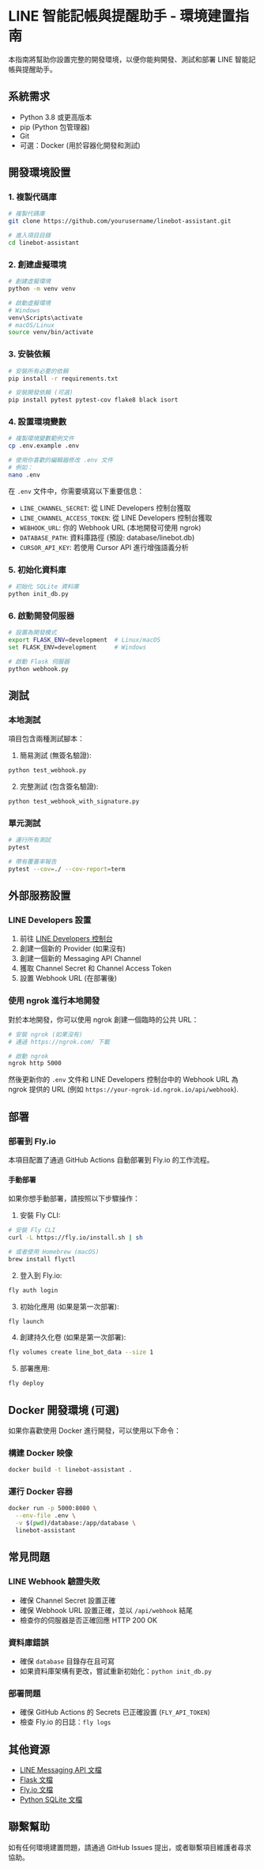 # LINE 智能記帳與提醒助手 - 環境建置指南

本指南將幫助你設置完整的開發環境，以便你能夠開發、測試和部署 LINE 智能記帳與提醒助手。

## 系統需求

- Python 3.8 或更高版本
- pip (Python 包管理器)
- Git
- 可選：Docker (用於容器化開發和測試)

## 開發環境設置

### 1. 複製代碼庫

```bash
# 複製代碼庫
git clone https://github.com/yourusername/linebot-assistant.git

# 進入項目目錄
cd linebot-assistant
```

### 2. 創建虛擬環境

```bash
# 創建虛擬環境
python -m venv venv

# 啟動虛擬環境
# Windows
venv\Scripts\activate
# macOS/Linux
source venv/bin/activate
```

### 3. 安裝依賴

```bash
# 安裝所有必要的依賴
pip install -r requirements.txt

# 安裝開發依賴 (可選)
pip install pytest pytest-cov flake8 black isort
```

### 4. 設置環境變數

```bash
# 複製環境變數範例文件
cp .env.example .env

# 使用你喜歡的編輯器修改 .env 文件
# 例如：
nano .env
```

在 `.env` 文件中，你需要填寫以下重要信息：

- `LINE_CHANNEL_SECRET`: 從 LINE Developers 控制台獲取
- `LINE_CHANNEL_ACCESS_TOKEN`: 從 LINE Developers 控制台獲取
- `WEBHOOK_URL`: 你的 Webhook URL (本地開發可使用 ngrok)
- `DATABASE_PATH`: 資料庫路徑 (預設: database/linebot.db)
- `CURSOR_API_KEY`: 若使用 Cursor API 進行增強語義分析

### 5. 初始化資料庫

```bash
# 初始化 SQLite 資料庫
python init_db.py
```

### 6. 啟動開發伺服器

```bash
# 設置為開發模式
export FLASK_ENV=development  # Linux/macOS
set FLASK_ENV=development     # Windows

# 啟動 Flask 伺服器
python webhook.py
```

## 測試

### 本地測試

項目包含兩種測試腳本：

1. 簡易測試 (無簽名驗證):

```bash
python test_webhook.py
```

2. 完整測試 (包含簽名驗證):

```bash
python test_webhook_with_signature.py
```

### 單元測試

```bash
# 運行所有測試
pytest

# 帶有覆蓋率報告
pytest --cov=./ --cov-report=term
```

## 外部服務設置

### LINE Developers 設置

1. 前往 [LINE Developers 控制台](https://developers.line.biz/)
2. 創建一個新的 Provider (如果沒有)
3. 創建一個新的 Messaging API Channel
4. 獲取 Channel Secret 和 Channel Access Token
5. 設置 Webhook URL (在部署後)

### 使用 ngrok 進行本地開發

對於本地開發，你可以使用 ngrok 創建一個臨時的公共 URL：

```bash
# 安裝 ngrok (如果沒有)
# 通過 https://ngrok.com/ 下載

# 啟動 ngrok
ngrok http 5000
```

然後更新你的 `.env` 文件和 LINE Developers 控制台中的 Webhook URL 為 ngrok 提供的 URL (例如 `https://your-ngrok-id.ngrok.io/api/webhook`).

## 部署

### 部署到 Fly.io

本項目配置了通過 GitHub Actions 自動部署到 Fly.io 的工作流程。

#### 手動部署

如果你想手動部署，請按照以下步驟操作：

1. 安裝 Fly CLI:

```bash
# 安裝 Fly CLI
curl -L https://fly.io/install.sh | sh

# 或者使用 Homebrew (macOS)
brew install flyctl
```

2. 登入到 Fly.io:

```bash
fly auth login
```

3. 初始化應用 (如果是第一次部署):

```bash
fly launch
```

4. 創建持久化卷 (如果是第一次部署):

```bash
fly volumes create line_bot_data --size 1
```

5. 部署應用:

```bash
fly deploy
```

## Docker 開發環境 (可選)

如果你喜歡使用 Docker 進行開發，可以使用以下命令：

### 構建 Docker 映像

```bash
docker build -t linebot-assistant .
```

### 運行 Docker 容器

```bash
docker run -p 5000:8080 \
  --env-file .env \
  -v $(pwd)/database:/app/database \
  linebot-assistant
```

## 常見問題

### LINE Webhook 驗證失敗

- 確保 Channel Secret 設置正確
- 確保 Webhook URL 設置正確，並以 `/api/webhook` 結尾
- 檢查你的伺服器是否正確回應 HTTP 200 OK

### 資料庫錯誤

- 確保 `database` 目錄存在且可寫
- 如果資料庫架構有更改，嘗試重新初始化：`python init_db.py`

### 部署問題

- 確保 GitHub Actions 的 Secrets 已正確設置 (`FLY_API_TOKEN`)
- 檢查 Fly.io 的日誌：`fly logs`

## 其他資源

- [LINE Messaging API 文檔](https://developers.line.biz/en/docs/messaging-api/)
- [Flask 文檔](https://flask.palletsprojects.com/)
- [Fly.io 文檔](https://fly.io/docs/)
- [Python SQLite 文檔](https://docs.python.org/3/library/sqlite3.html)

## 聯繫幫助

如有任何環境建置問題，請通過 GitHub Issues 提出，或者聯繫項目維護者尋求協助。 